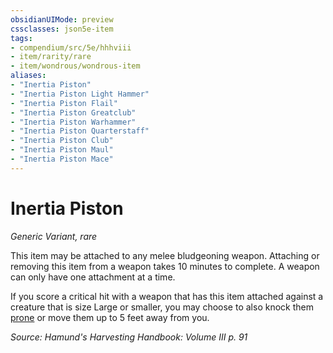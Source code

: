 ```yaml
---
obsidianUIMode: preview
cssclasses: json5e-item
tags:
- compendium/src/5e/hhhviii
- item/rarity/rare
- item/wondrous/wondrous-item
aliases: 
- "Inertia Piston"
- "Inertia Piston Light Hammer"
- "Inertia Piston Flail"
- "Inertia Piston Greatclub"
- "Inertia Piston Warhammer"
- "Inertia Piston Quarterstaff"
- "Inertia Piston Club"
- "Inertia Piston Maul"
- "Inertia Piston Mace"
---
```

# Inertia Piston
*Generic Variant, rare*  


This item may be attached to any melee bludgeoning weapon. Attaching or removing this item from a weapon takes 10 minutes to complete. A weapon can only have one attachment at a time.

If you score a critical hit with a weapon that has this item attached against a creature that is size Large or smaller, you may choose to also knock them [prone](/compendium/rules/conditions.md#prone) or move them up to 5 feet away from you.

*Source: Hamund's Harvesting Handbook: Volume III p. 91*